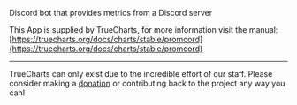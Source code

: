 Discord bot that provides metrics from a Discord server

This App is supplied by TrueCharts, for more information visit the manual: [https://truecharts.org/docs/charts/stable/promcord](https://truecharts.org/docs/charts/stable/promcord)

---

TrueCharts can only exist due to the incredible effort of our staff.
Please consider making a [donation](https://truecharts.org/docs/about/sponsor) or contributing back to the project any way you can!
